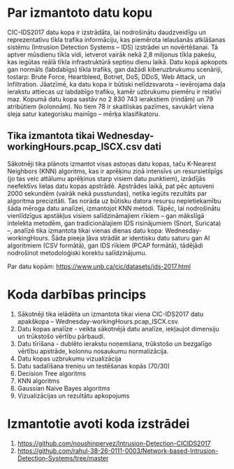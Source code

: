 # Par izmantoto datu kopu
CIC-IDS2017 datu kopa ir izstrādāta, lai nodrošinātu daudzveidīgu un reprezentatīvu tīkla trafika informāciju, kas piemērota ielaušanās atklāšanas sistēmu (Intrusion Detection Systems – IDS) izstrādei un novērtēšanai. Tā aptver mūsdienu tīkla vidi, ietverot vairāk nekā 2,8 miljonus tīkla pakešu, kas iegūtas reālā tīkla infrastruktūrā septiņu dienu laikā.
Datu kopā apkopots gan normāls (labdabīgs) tīkla trafiks, gan dažādi kiberuzbrukumu scenāriji, tostarp: Brute Force, Heartbleed, Botnet, DoS, DDoS, Web Attack, un Infiltration. Jāatzīmē, ka datu kopa ir būtiski nelīdzsvarota – ievērojama daļa ierakstu attiecas uz labdabīgo trafiku, kamēr uzbrukumu piemēru ir relatīvi maz.
Kopumā datu kopa sastāv no 2 830 743 ierakstiem (rindām) un 79 atribūtiem (kolonnām). No tiem 78 ir skaitliskas pazīmes, savukārt viena sleja satur kategorisku mainīgo – mērķa klasifikatoru.
## Tika izmantota tikai Wednesday-workingHours.pcap_ISCX.csv dati
Sākotnēji tika plānots izmantot visas astoņas datu kopas, taču K-Nearest Neighbors (KNN) algoritms, kas ir aprēķinu ziņā intensīvs un resursietilpīgs (jo tas veic attālumu aprēķinus starp visiem datu punktiem), izrādījās neefektīvs lielas datu kopas apstrādē. Apstrādes laikā, pat pēc aptuveni 2000 sekundēm (vairāk nekā pusstundas), netika iegūts rezultāts par algoritma precizitāti. Tas norāda uz būtisku datora resursu nepietiekamību šāda mēroga datu analīzei, izmantojot KNN metodi.
Tāpēc, lai nodrošinātu vienlīdzīgus apstākļus visiem salīdzināmajiem rīkiem – gan mākslīgā intelekta metodēm, gan tradicionālajiem IDS risinājumiem (Snort, Suricata) –, analīzē tika izmantota tikai vienas dienas datu kopa: Wednesday-workingHours. Šāda pieeja ļāva strādāt ar identisku datu saturu gan AI algoritmiem (CSV formātā), gan IDS rīkiem (PCAP formātā), tādējādi nodrošinot metodoloģiski korektu salīdzinājumu.

Par datu kopām: https://www.unb.ca/cic/datasets/ids-2017.html

# Koda darbības princips
1. Sākotnēji tika ielādēta un izmantota tikai viena CIC-IDS2017 datu apakškopa – Wednesday-workingHours.pcap_ISCX.csv.
2. Datu kopas analīze - veikta sākotnējā datu analīze, iekļaujot dimensiju un trūkstošo vērtību pārbaudi.
3. Datu tīrīšana - dublēto ierakstu noņemšana, trūkstošo un bezgalīgo vērtību apstrāde, kolonnu nosaukumu normalizācija.
4. Datu kopas uzbrukumu vizualizācija
5. Datu sadalīšana treniņu un testēšanas kopās (70/30)
6. Decision Tree algoritms
7. KNN algoritms
8. Gaussian Naive Bayes algoritms
9. Vizualizācijas un rezultātu apkopojums

# Izmantotie avoti koda izstrādei
1. https://github.com/noushinpervez/Intrusion-Detection-CICIDS2017
2. https://github.com/rahul-38-26-0111-0003/Network-based-Intrusion-Detection-Systems/tree/master
